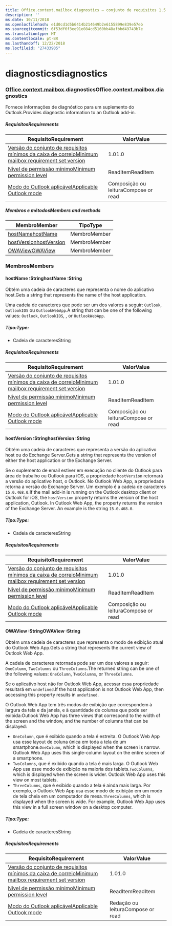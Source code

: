```yaml
---
title: Office.context.mailbox.diagnostics – conjunto de requisitos 1.5
description: ''
ms.date: 10/11/2018
ms.openlocfilehash: e1d0cd1d5b6414b214649b2e6155899e839e57eb
ms.sourcegitcommit: 6f53df6f3ee91e084cd5160bb48afbbd49743b7e
ms.translationtype: HT
ms.contentlocale: pt-BR
ms.lasthandoff: 12/22/2018
ms.locfileid: "27433905"
---
```

# <a name="diagnostics"></a><span data-ttu-id="caa5b-102">diagnostics</span><span class="sxs-lookup"><span data-stu-id="caa5b-102">diagnostics</span></span>

### <a name="officeofficemdcontextofficecontextmdmailboxofficecontextmailboxmddiagnostics"></a><span data-ttu-id="caa5b-103">[Office](Office.md)[.context](Office.context.md)[.mailbox](Office.context.mailbox.md).diagnostics</span><span class="sxs-lookup"><span data-stu-id="caa5b-103">Office.context.mailbox.diagnostics</span></span>

<span data-ttu-id="caa5b-104">Fornece informações de diagnóstico para um suplemento do Outlook.</span><span class="sxs-lookup"><span data-stu-id="caa5b-104">Provides diagnostic information to an Outlook add-in.</span></span>

##### <a name="requirements"></a><span data-ttu-id="caa5b-105">Requisitos</span><span class="sxs-lookup"><span data-stu-id="caa5b-105">Requirements</span></span>

|<span data-ttu-id="caa5b-106">Requisito</span><span class="sxs-lookup"><span data-stu-id="caa5b-106">Requirement</span></span>| <span data-ttu-id="caa5b-107">Valor</span><span class="sxs-lookup"><span data-stu-id="caa5b-107">Value</span></span>|
|---|---|
|[<span data-ttu-id="caa5b-108">Versão do conjunto de requisitos mínimos da caixa de correio</span><span class="sxs-lookup"><span data-stu-id="caa5b-108">Minimum mailbox requirement set version</span></span>](/office/dev/add-ins/reference/requirement-sets/outlook-api-requirement-sets)| <span data-ttu-id="caa5b-109">1.0</span><span class="sxs-lookup"><span data-stu-id="caa5b-109">1.0</span></span>|
|[<span data-ttu-id="caa5b-110">Nível de permissão mínimo</span><span class="sxs-lookup"><span data-stu-id="caa5b-110">Minimum permission level</span></span>](https://docs.microsoft.com/outlook/add-ins/understanding-outlook-add-in-permissions)| <span data-ttu-id="caa5b-111">ReadItem</span><span class="sxs-lookup"><span data-stu-id="caa5b-111">ReadItem</span></span>|
|[<span data-ttu-id="caa5b-112">Modo do Outlook aplicável</span><span class="sxs-lookup"><span data-stu-id="caa5b-112">Applicable Outlook mode</span></span>](https://docs.microsoft.com/outlook/add-ins/#extension-points)| <span data-ttu-id="caa5b-113">Composição ou leitura</span><span class="sxs-lookup"><span data-stu-id="caa5b-113">Compose or read</span></span>|

##### <a name="members-and-methods"></a><span data-ttu-id="caa5b-114">Membros e métodos</span><span class="sxs-lookup"><span data-stu-id="caa5b-114">Members and methods</span></span>

| <span data-ttu-id="caa5b-115">Membro</span><span class="sxs-lookup"><span data-stu-id="caa5b-115">Member</span></span> | <span data-ttu-id="caa5b-116">Tipo</span><span class="sxs-lookup"><span data-stu-id="caa5b-116">Type</span></span> |
|--------|------|
| [<span data-ttu-id="caa5b-117">hostName</span><span class="sxs-lookup"><span data-stu-id="caa5b-117">hostName</span></span>](#hostname-string) | <span data-ttu-id="caa5b-118">Membro</span><span class="sxs-lookup"><span data-stu-id="caa5b-118">Member</span></span> |
| [<span data-ttu-id="caa5b-119">hostVersion</span><span class="sxs-lookup"><span data-stu-id="caa5b-119">hostVersion</span></span>](#hostversion-string) | <span data-ttu-id="caa5b-120">Membro</span><span class="sxs-lookup"><span data-stu-id="caa5b-120">Member</span></span> |
| [<span data-ttu-id="caa5b-121">OWAView</span><span class="sxs-lookup"><span data-stu-id="caa5b-121">OWAView</span></span>](#owaview-string) | <span data-ttu-id="caa5b-122">Membro</span><span class="sxs-lookup"><span data-stu-id="caa5b-122">Member</span></span> |

### <a name="members"></a><span data-ttu-id="caa5b-123">Membros</span><span class="sxs-lookup"><span data-stu-id="caa5b-123">Members</span></span>

####  <a name="hostname-string"></a><span data-ttu-id="caa5b-124">hostName :String</span><span class="sxs-lookup"><span data-stu-id="caa5b-124">hostName :String</span></span>

<span data-ttu-id="caa5b-125">Obtém uma cadeia de caracteres que representa o nome do aplicativo host.</span><span class="sxs-lookup"><span data-stu-id="caa5b-125">Gets a string that represents the name of the host application.</span></span>

<span data-ttu-id="caa5b-126">Uma cadeia de caracteres que pode ser um dos valores a seguir: `Outlook`, `OutlookIOS` ou `OutlookWebApp`.</span><span class="sxs-lookup"><span data-stu-id="caa5b-126">A string that can be one of the following values: `Outlook`, `OutlookIOS`, , or `OutlookWebApp`.</span></span>

##### <a name="type"></a><span data-ttu-id="caa5b-127">Tipo:</span><span class="sxs-lookup"><span data-stu-id="caa5b-127">Type:</span></span>

*   <span data-ttu-id="caa5b-128">Cadeia de caracteres</span><span class="sxs-lookup"><span data-stu-id="caa5b-128">String</span></span>

##### <a name="requirements"></a><span data-ttu-id="caa5b-129">Requisitos</span><span class="sxs-lookup"><span data-stu-id="caa5b-129">Requirements</span></span>

|<span data-ttu-id="caa5b-130">Requisito</span><span class="sxs-lookup"><span data-stu-id="caa5b-130">Requirement</span></span>| <span data-ttu-id="caa5b-131">Valor</span><span class="sxs-lookup"><span data-stu-id="caa5b-131">Value</span></span>|
|---|---|
|[<span data-ttu-id="caa5b-132">Versão do conjunto de requisitos mínimos da caixa de correio</span><span class="sxs-lookup"><span data-stu-id="caa5b-132">Minimum mailbox requirement set version</span></span>](/office/dev/add-ins/reference/requirement-sets/outlook-api-requirement-sets)| <span data-ttu-id="caa5b-133">1.0</span><span class="sxs-lookup"><span data-stu-id="caa5b-133">1.0</span></span>|
|[<span data-ttu-id="caa5b-134">Nível de permissão mínimo</span><span class="sxs-lookup"><span data-stu-id="caa5b-134">Minimum permission level</span></span>](https://docs.microsoft.com/outlook/add-ins/understanding-outlook-add-in-permissions)| <span data-ttu-id="caa5b-135">ReadItem</span><span class="sxs-lookup"><span data-stu-id="caa5b-135">ReadItem</span></span>|
|[<span data-ttu-id="caa5b-136">Modo do Outlook aplicável</span><span class="sxs-lookup"><span data-stu-id="caa5b-136">Applicable Outlook mode</span></span>](https://docs.microsoft.com/outlook/add-ins/#extension-points)| <span data-ttu-id="caa5b-137">Composição ou leitura</span><span class="sxs-lookup"><span data-stu-id="caa5b-137">Compose or read</span></span>|

####  <a name="hostversion-string"></a><span data-ttu-id="caa5b-138">hostVersion :String</span><span class="sxs-lookup"><span data-stu-id="caa5b-138">hostVersion :String</span></span>

<span data-ttu-id="caa5b-139">Obtém uma cadeia de caracteres que representa a versão do aplicativo host ou do Exchange Server.</span><span class="sxs-lookup"><span data-stu-id="caa5b-139">Gets a string that represents the version of either the host application or the Exchange Server.</span></span>

<span data-ttu-id="caa5b-p101">Se o suplemento de email estiver em execução no cliente do Outlook para área de trabalho ou Outlook para iOS, a propriedade `hostVersion` retornará a versão do aplicativo host, o Outlook. No Outlook Web App, a propriedade retorna a versão do Exchange Server. Um exemplo é a cadeia de caracteres `15.0.468.0`.</span><span class="sxs-lookup"><span data-stu-id="caa5b-p101">If the mail add-in is running on the Outlook desktop client or Outlook for iOS, the `hostVersion` property returns the version of the host application, Outlook. In Outlook Web App, the property returns the version of the Exchange Server. An example is the string `15.0.468.0`.</span></span>

##### <a name="type"></a><span data-ttu-id="caa5b-143">Tipo:</span><span class="sxs-lookup"><span data-stu-id="caa5b-143">Type:</span></span>

*   <span data-ttu-id="caa5b-144">Cadeia de caracteres</span><span class="sxs-lookup"><span data-stu-id="caa5b-144">String</span></span>

##### <a name="requirements"></a><span data-ttu-id="caa5b-145">Requisitos</span><span class="sxs-lookup"><span data-stu-id="caa5b-145">Requirements</span></span>

|<span data-ttu-id="caa5b-146">Requisito</span><span class="sxs-lookup"><span data-stu-id="caa5b-146">Requirement</span></span>| <span data-ttu-id="caa5b-147">Valor</span><span class="sxs-lookup"><span data-stu-id="caa5b-147">Value</span></span>|
|---|---|
|[<span data-ttu-id="caa5b-148">Versão do conjunto de requisitos mínimos da caixa de correio</span><span class="sxs-lookup"><span data-stu-id="caa5b-148">Minimum mailbox requirement set version</span></span>](/office/dev/add-ins/reference/requirement-sets/outlook-api-requirement-sets)| <span data-ttu-id="caa5b-149">1.0</span><span class="sxs-lookup"><span data-stu-id="caa5b-149">1.0</span></span>|
|[<span data-ttu-id="caa5b-150">Nível de permissão mínimo</span><span class="sxs-lookup"><span data-stu-id="caa5b-150">Minimum permission level</span></span>](https://docs.microsoft.com/outlook/add-ins/understanding-outlook-add-in-permissions)| <span data-ttu-id="caa5b-151">ReadItem</span><span class="sxs-lookup"><span data-stu-id="caa5b-151">ReadItem</span></span>|
|[<span data-ttu-id="caa5b-152">Modo do Outlook aplicável</span><span class="sxs-lookup"><span data-stu-id="caa5b-152">Applicable Outlook mode</span></span>](https://docs.microsoft.com/outlook/add-ins/#extension-points)| <span data-ttu-id="caa5b-153">Composição ou leitura</span><span class="sxs-lookup"><span data-stu-id="caa5b-153">Compose or read</span></span>|

####  <a name="owaview-string"></a><span data-ttu-id="caa5b-154">OWAView :String</span><span class="sxs-lookup"><span data-stu-id="caa5b-154">OWAView :String</span></span>

<span data-ttu-id="caa5b-155">Obtém uma cadeia de caracteres que representa o modo de exibição atual do Outlook Web App.</span><span class="sxs-lookup"><span data-stu-id="caa5b-155">Gets a string that represents the current view of Outlook Web App.</span></span>

<span data-ttu-id="caa5b-156">A cadeia de caracteres retornada pode ser um dos valores a seguir: `OneColumn`, `TwoColumns` ou `ThreeColumns`.</span><span class="sxs-lookup"><span data-stu-id="caa5b-156">The returned string can be one of the following values: `OneColumn`, `TwoColumns`, or `ThreeColumns`.</span></span>

<span data-ttu-id="caa5b-157">Se o aplicativo host não for Outlook Web App, acessar essa propriedade resultará em `undefined`.</span><span class="sxs-lookup"><span data-stu-id="caa5b-157">If the host application is not Outlook Web App, then accessing this property results in `undefined`.</span></span>

<span data-ttu-id="caa5b-158">O Outlook Web App tem três modos de exibição que correspondem à largura da tela e da janela, e à quantidade de colunas que pode ser exibida:</span><span class="sxs-lookup"><span data-stu-id="caa5b-158">Outlook Web App has three views that correspond to the width of the screen and the window, and the number of columns that can be displayed:</span></span>

*   <span data-ttu-id="caa5b-p102">`OneColumn`, que é exibido quando a tela é estreita. O Outlook Web App usa esse layout de coluna única em toda a tela de um smartphone.</span><span class="sxs-lookup"><span data-stu-id="caa5b-p102">`OneColumn`, which is displayed when the screen is narrow. Outlook Web App uses this single-column layout on the entire screen of a smartphone.</span></span>
*   <span data-ttu-id="caa5b-p103">`TwoColumns`, que é exibido quando a tela é mais larga. O Outlook Web App usa esse modo de exibição na maioria dos tablets.</span><span class="sxs-lookup"><span data-stu-id="caa5b-p103">`TwoColumns`, which is displayed when the screen is wider. Outlook Web App uses this view on most tablets.</span></span>
*   <span data-ttu-id="caa5b-p104">`ThreeColumns`, que é exibido quando a tela é ainda mais larga. Por exemplo, o Outlook Web App usa esse modo de exibição em um modo de tela cheia em um computador de mesa.</span><span class="sxs-lookup"><span data-stu-id="caa5b-p104">`ThreeColumns`, which is displayed when the screen is wide. For example, Outlook Web App uses this view in a full screen window on a desktop computer.</span></span>

##### <a name="type"></a><span data-ttu-id="caa5b-165">Tipo:</span><span class="sxs-lookup"><span data-stu-id="caa5b-165">Type:</span></span>

*   <span data-ttu-id="caa5b-166">Cadeia de caracteres</span><span class="sxs-lookup"><span data-stu-id="caa5b-166">String</span></span>

##### <a name="requirements"></a><span data-ttu-id="caa5b-167">Requisitos</span><span class="sxs-lookup"><span data-stu-id="caa5b-167">Requirements</span></span>

|<span data-ttu-id="caa5b-168">Requisito</span><span class="sxs-lookup"><span data-stu-id="caa5b-168">Requirement</span></span>| <span data-ttu-id="caa5b-169">Valor</span><span class="sxs-lookup"><span data-stu-id="caa5b-169">Value</span></span>|
|---|---|
|[<span data-ttu-id="caa5b-170">Versão do conjunto de requisitos mínimos da caixa de correio</span><span class="sxs-lookup"><span data-stu-id="caa5b-170">Minimum mailbox requirement set version</span></span>](/office/dev/add-ins/reference/requirement-sets/outlook-api-requirement-sets)| <span data-ttu-id="caa5b-171">1.0</span><span class="sxs-lookup"><span data-stu-id="caa5b-171">1.0</span></span>|
|[<span data-ttu-id="caa5b-172">Nível de permissão mínimo</span><span class="sxs-lookup"><span data-stu-id="caa5b-172">Minimum permission level</span></span>](https://docs.microsoft.com/outlook/add-ins/understanding-outlook-add-in-permissions)| <span data-ttu-id="caa5b-173">ReadItem</span><span class="sxs-lookup"><span data-stu-id="caa5b-173">ReadItem</span></span>|
|[<span data-ttu-id="caa5b-174">Modo do Outlook aplicável</span><span class="sxs-lookup"><span data-stu-id="caa5b-174">Applicable Outlook mode</span></span>](https://docs.microsoft.com/outlook/add-ins/#extension-points)| <span data-ttu-id="caa5b-175">Redação ou leitura</span><span class="sxs-lookup"><span data-stu-id="caa5b-175">Compose or read</span></span>|